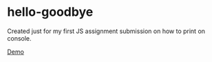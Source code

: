 # hello-goodbye

Created just for my first JS assignment submission on how to print on console.

[Demo](https://hritikdoshi.github.io/Assignment_W4/index.html)
